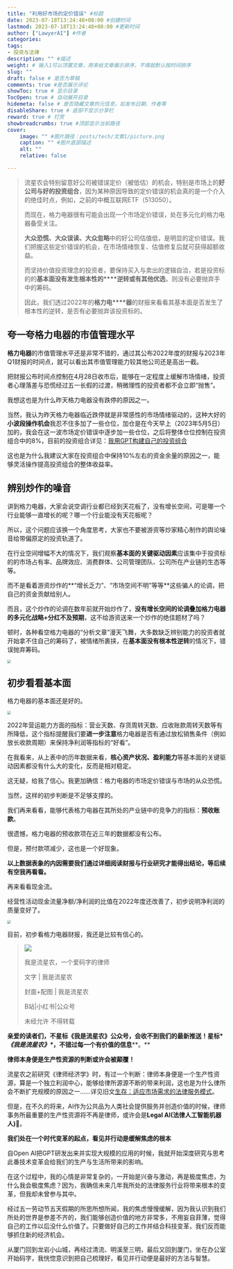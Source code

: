 ```yaml
---
title: "利用好市场的定价错误" #标题
date: 2023-07-18T13:24:48+08:00 #创建时间
lastmod: 2023-07-18T13:24:48+08:00 #更新时间
author: ["LawyerAI"] #作者
categories: 
tags: 
- 投资与法律
description: "" #描述
weight: # 输入1可以顶置文章，用来给文章展示排序，不填就默认按时间排序
slug: ""
draft: false # 是否为草稿
comments: true #是否展示评论
showToc: true # 显示目录
TocOpen: true # 自动展开目录
hidemeta: false # 是否隐藏文章的元信息，如发布日期、作者等
disableShare: true # 底部不显示分享栏
reward: true # 打赏
showbreadcrumbs: true #顶部显示当前路径
cover:
    image: "" #图片路径：posts/tech/文章1/picture.png
    caption: "" #图片底部描述
    alt: ""
    relative: false

---
```




>  流星农会特别留意好公司被错误定价（被低估）的机会，特别是市场上的**好公司与好的投资组合**，因为某种原因导致的定价错误的机会真的是一个介入的绝佳时点，例如，之前的中概互联网ETF（513050）。
>
>  
>
>  而现在，格力电器很有可能会出现一个市场定价错误，处在多元化的格力电器备受关注。
>
>  
>
>  **大众恐慌、大众误读、大众忽略**中的好公司估值低，是明显的定价错误。我们把握这些定价错误的机会，在市场情绪恢复、估值修复后就可获得超额收益。
>
>  
>
>  而坚持价值投资理念的投资者，要保持买入与卖出的逻辑自洽，若是投资标的的**基本面没有发生根本性的****逆转或有其他优选**，则没有必要抛弃手中的筹码。
>
>  
>
>  因此，我们透过2022年的**格力电****器**的财报来看看其基本面是否发生了根本性的逆转，是否有必要抛弃该投资标的。



## **夸一夸格力电器的市值管理水平**

**格力电器**的市值管理水平还是非常不错的，通过其公布2022年度的财报与2023年Q1财报的时间点，就可以看出其市值管理能力较其他公司还是高出一截。

把财报公布时间点控制在4月28日收市后，能够在一定程度上缓解市场情绪，投资者心理落差与恐慌经过五一长假的过渡，稍微理性的投资者都不会立即“抛售”。

我想这也是为什么昨天格力电器没有跌停的原因之一。

当然，我认为昨天格力电器临近跌停就是非常感性的市场情绪驱动的，这种大好的**小波段操作机会**我忍不住多加了一些仓位，加仓是在今天早上（2023年5月5日）加的，我会在这一波市场定价错误中逐步加一些仓位，之后将整体仓位控制在投资组合中的8%，目前的投资组合详见：[我用GPT构建自己的投资组合](http://mp.weixin.qq.com/s?__biz=MzU5MDgyNTY1Ng==&mid=2247486072&idx=1&sn=a91fc83f80ac3ab040fa64434a1d1276&chksm=fe391bafc94e92b983d727c28a5c1d4e4a4c7f0c60bcf5f0782bc52b96e32e30558bf4f3421f&scene=21#wechat_redirect)

这也是为什么我建议大家在投资组合中保持10%左右的资金余量的原因之一，能够灵活操作提高投资组合的整体收益率。



## **辨别炒作的噪音**

讲到格力电器，大家会说空调行业都已经到天花板了，没有增长空间，可是哪一个行业能够一直增长的呢？哪一个行业能没有天花板呢？

所以，这个问题应该换一个角度思考，大家也不要被游资等炒家精心制作的舆论噪音给带偏原定的投资轨道了。

在行业空间增幅不大的情况下，我们观察**基本面的关键驱动因素**应该集中于投资标的的市场占有率、品牌效应、消费群体、公司管理团队、公司所在产业链的生态等等。

而不是看着游资炒作的**“增长乏力”、“市场空间不明”等等**这些骗人的论调，把自己的资金贡献给别人。

而且，这个炒作的论调在数年前就开始炒作了，**没有增长空间的论调叠加格力电器的多元化战略+分红不及预期**，这不给游资送来一个炒作的绝佳题材了吗？

顿时，各种看空格力电器的“分析文章”漫天飞舞，大多数缺乏辨别能力的投资者就开始拿不住自己的筹码了，被情绪所裹挟，在**基本面没有根本性逆转**的情况下，错误抛弃筹码。

<img src="https://s2.loli.net/2023/07/18/Ru6EeVAL8KUdvSq.jpg" style="zoom: 50%;" />



## **初步看看基本面**

格力电器的基本面还是好的。

<img src="https://s2.loli.net/2023/07/18/imK15dtfqLvX6CI.png" style="zoom:50%;" />

2022年营运能力方面的指标：营业天数、存货周转天数、应收账款周转天数等有所降低，这个指标提醒我们要**进一步注意**格力电器是否有通过放松销售条件（例如放长收款周期）来保持净利润等指标的“好看”。

在我看来，从上表中的历年数据来看，**核心资产状况、盈利能力**等基本面的关键驱动因素都没有什么大的变化，反而是相对稳定。

这无疑，给我了信心。我更加确信：格力电器的市场定价错误与市场的从众恐慌。

当然，这样的初步判断是不足够支撑的。

我们再来看看，能够代表格力电器在其所处的产业链中的竞争力的指标：**预收账款**。

很遗憾，格力电器的预收款项在近三年的数据都没有公布。

但是，预付款项减少，这也是一个好现象。

**以上数据表象的内因需要我们通过详细阅读财报与行业研究才能得出结论，等后续有空我再看看。**

再来看看现金流。

经营性活动现金流量净额/净利润的比值在2022年度还改善了，初步说明净利润的质量变好了。

<img src="https://s2.loli.net/2023/07/18/pITaRfL48ViKJl1.png" style="zoom:50%;" />

目前，初步看格力电器财报，我还是比较有信心的。

>  ![](https://s2.loli.net/2023/07/18/hIXkY2EQMs6iup7.jpg)
>
>  我是流星农，一个爱码字的律师
>
>  文字 | 我是流星农
>
>  封面+配图 | 我是流星农
>
>  B站|小红书|公众号
>
>  未经允许 不得转载



**亲爱的读者们，不****星标《我是流星农》公众号****，会收不到我们的****最新推送****！星标\**《我是流星农》\**，不错过每一个有价值的信息****。**

 **律师本身便是生产性资源的判断或许会被颠覆！** 

流星农之前研究《律师经济学》时，有过一个判断：律师本身便是一个生产性资源，算是一个独立利润中心，能够给律所源源不断的带来利润，这也是为什么律所会不断扩充规模的原因之一……详见旧文[生存：适应市场需求的法律服务模式](http://mp.weixin.qq.com/s?__biz=MzU5MDgyNTY1Ng==&mid=2247485175&idx=1&sn=0837778127e0f0a2c134cd5c9201dacc&chksm=fe391720c94e9e3656f03d998786cc65ccce0dbb474fbdb354bc67509e48c9bfc10e135715ea&scene=21#wechat_redirect)。

但是，在不久的将来，AI作为公共品为人类社会提供服务并创造价值的时候，律师事务所最重要的生产性资源将不再是律师，或许会是**Legal AI(法律人工智能机器人)**🌚。



 **我们处在一个时代变革的起点，看见并行动是缓解焦虑的根本** 

自Open AI把GPT研发出来并实现大规模的应用的时候，我就开始深度研究与思考此番技术变革会给我们的生产与生活所带来的影响。

在这个过程中，我的心情是非常复杂的，一开始是兴奋与激动，再是极度焦虑，为什么我会极度焦虑？因为，我确信未来几年我所处的法律服务行业将带来根本的变革，但我却未曾参与其中。

经过五一劳动节五天假期的所思所想所闻，我的焦虑慢慢缓解，因为我认识到我们所处的世界是参差不齐的，我们能够创造价值的地方非常多，不用妄自菲薄，觉得自己的工作以后没什么价值了。只要做好自己的工作并结合科技变革，我们反而能够抓住新的经济机会。

从厦门回到龙岩小山城，再经过清流、明溪至三明，最后又回到厦门，坐在办公室开始码字，我恍惚意识到把自己梳理好，看见并行动便是最好的方法与智慧。

